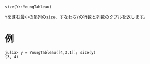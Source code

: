 ```
size(Y::YoungTableau)
```

`Y`を含む最小の配列の`size`、すなわち`Y`の行数と列数のタプルを返します。

# 例

```jldoctest
julia> y = YoungTableau([4,3,1]); size(y)
(3, 4)
```
